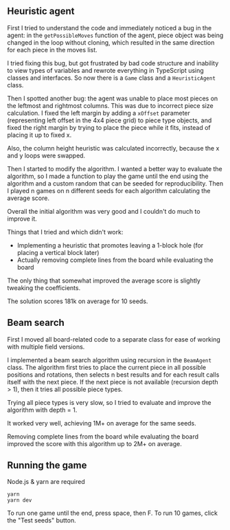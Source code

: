 ## Heuristic agent

First I tried to understand the code and immediately noticed a bug in the agent:
in the `getPossibleMoves` function of the agent, piece object was being changed in the loop without cloning,
which resulted in the same direction for each piece in the moves list.

I tried fixing this bug, but got frustrated by bad code structure and inability to view types of variables
and rewrote everything in TypeScript using classes and interfaces. So now there is a `Game` class and a `HeuristicAgent` class.

Then I spotted another bug: the agent was unable to place most pieces on the leftmost and rightmost columns.
This was due to incorrect piece size calculation. I fixed the left margin by adding a `xOffset` parameter
(representing left offset in the 4x4 piece grid) to piece type objects, and fixed the right margin by trying to place
the piece while it fits, instead of placing it up to fixed x.

Also, the column height heuristic was calculated incorrectly, because the x and y loops were swapped.

Then I started to modify the algorithm. I wanted a better way to evaluate the algorithm, so I made a function to play
the game until the end using the algorithm and a custom random that can be seeded for reproducibility.
Then I played n games on n different seeds for each algorithm calculating the average score.

Overall the initial algorithm was very good and I couldn't do much to improve it.

Things that I tried and which didn't work:
- Implementing a heuristic that promotes leaving a 1-block hole (for placing a vertical block later)
- Actually removing complete lines from the board while evaluating the board

The only thing that somewhat improved the average score is slightly tweaking the coefficients.

The solution scores 181k on average for 10 seeds.

## Beam search

First I moved all board-related code to a separate class for ease of working with multiple field versions.

I implemented a beam search algorithm using recursion in the `BeamAgent` class.
The algorithm first tries to place the current piece in all possible positions and rotations,
then selects n best results and for each result calls itself with the next piece.
If the next piece is not available (recursion depth > 1), then it tries all possible piece types.

Trying all piece types is very slow, so I tried to evaluate and improve the algorithm with depth = 1.

It worked very well, achieving 1M+ on average for the same seeds.

Removing complete lines from the board while evaluating the board improved the score with this algorithm up to 2M+ on average.

## Running the game

Node.js & yarn are required

```
yarn
yarn dev
```

To run one game until the end, press space, then F. To run 10 games, click the "Test seeds" button.
